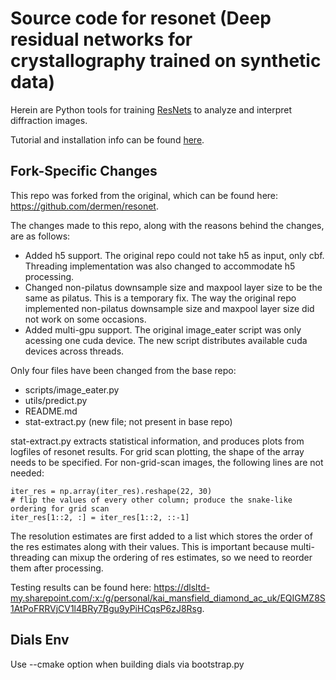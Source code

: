 # Source code for resonet (Deep residual networks for crystallography trained on synthetic data)

Herein are Python tools for training [ResNets](https://en.wikipedia.org/wiki/Residual_neural_network) to analyze and interpret diffraction images.

Tutorial and installation info can be found [here](https://smb.slac.stanford.edu/~resonet/).

## Fork-Specific Changes

This repo was forked from the original, which can be found here: https://github.com/dermen/resonet. 

The changes made to this repo, along with the reasons behind the changes, are as follows:
- Added h5 support. The original repo could not take h5 as input, only cbf. Threading implementation was also changed to accommodate h5 processing.
- Changed non-pilatus downsample size and maxpool layer size to be the same as pilatus. This is a temporary fix. The way the original repo implemented non-pilatus downsample size and maxpool layer size did not work on some occasions.
- Added multi-gpu support. The original image_eater script was only acessing one cuda device. The new script distributes available cuda devices across threads.

Only four files have been changed from the base repo:
- scripts/image_eater.py
- utils/predict.py
- README.md
- stat-extract.py (new file; not present in base repo)

stat-extract.py extracts statistical information, and produces plots from logfiles of resonet results. For grid scan plotting, the shape of the array needs to be specified. For non-grid-scan images, the following lines are not needed:
```
iter_res = np.array(iter_res).reshape(22, 30)
# flip the values of every other column; produce the snake-like ordering for grid scan
iter_res[1::2, :] = iter_res[1::2, ::-1]
```

The resolution estimates are first added to a list which stores the order of the res estimates along with their values. This is important because multi-threading can mixup the ordering of res estimates, so we need to reorder them after processing.

Testing results can be found here: https://dlsltd-my.sharepoint.com/:x:/g/personal/kai_mansfield_diamond_ac_uk/EQIGMZ8S1AtPoFRRVjCV1l4BRy7Bgu9yPiHCqsP6zJ8Rsg.


## Dials Env

Use --cmake option when building dials via bootstrap.py

